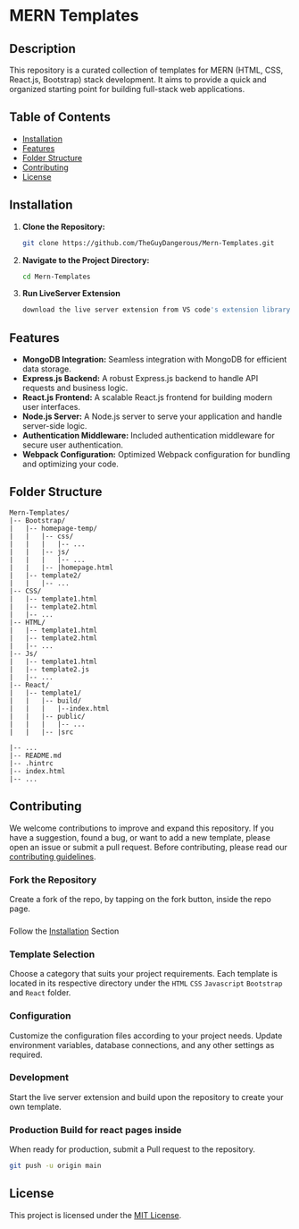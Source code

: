 # MERN Templates

## Description
This repository is a curated collection of templates for MERN (HTML, CSS, React.js, Bootstrap) stack development. It aims to provide a quick and organized starting point for building full-stack web applications.

## Table of Contents
- [Installation](#installation)
- [Features](#features)
- [Folder Structure](#folder-structure)
- [Contributing](#contributing)
- [License](#license)

## Installation

1. **Clone the Repository:**
   ```bash
   git clone https://github.com/TheGuyDangerous/Mern-Templates.git
   ```

2. **Navigate to the Project Directory:**
   ```bash
   cd Mern-Templates
   ```

3. **Run LiveServer Extension**
   ```bash
   download the live server extension from VS code's extension library
   ```


## Features

- **MongoDB Integration:** Seamless integration with MongoDB for efficient data storage.
- **Express.js Backend:** A robust Express.js backend to handle API requests and business logic.
- **React.js Frontend:** A scalable React.js frontend for building modern user interfaces.
- **Node.js Server:** A Node.js server to serve your application and handle server-side logic.
- **Authentication Middleware:** Included authentication middleware for secure user authentication.
- **Webpack Configuration:** Optimized Webpack configuration for bundling and optimizing your code.

## Folder Structure

```
Mern-Templates/
|-- Bootstrap/
|   |-- homepage-temp/
|   |   |-- css/
|   |   |   |-- ...
|   |   |-- js/
|   |   |   |-- ...
|   |   |-- |homepage.html
|   |-- template2/
|   |   |-- ...
|-- CSS/
|   |-- template1.html
|   |-- template2.html
|   |-- ...
|-- HTML/
|   |-- template1.html
|   |-- template2.html
|   |-- ...
|-- Js/
|   |-- template1.html
|   |-- template2.js
|   |-- ...
|-- React/
|   |-- template1/
|   |   |-- build/
|   |   |   |--index.html
|   |   |-- public/
|   |   |   |-- ...
|   |   |-- |src

|-- ...
|-- README.md
|-- .hintrc
|-- index.html
|-- ...
```

## Contributing

We welcome contributions to improve and expand this repository. If you have a suggestion, found a bug, or want to add a new template, please open an issue or submit a pull request. Before contributing, please read our [contributing guidelines](CONTRIBUTING.md).

### Fork the Repository
Create a fork of the repo, by tapping on the fork button, inside the repo page.

###
Follow the [Installation](#installation) Section

### Template Selection
Choose a category that suits your project requirements. Each template is located in its respective directory under the `HTML` `CSS` `Javascript` `Bootstrap` and `React` folder.

### Configuration
Customize the configuration files according to your project needs. Update environment variables, database connections, and any other settings as required.

### Development
Start the live server extension and build upon the repository to create your own template.

### Production Build for react pages inside
When ready for production, submit a Pull request to the repository.

```bash
git push -u origin main
```

## License
This project is licensed under the [MIT License](LICENSE).

